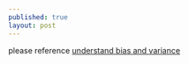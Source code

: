 ```yaml
---
published: true
layout: post
---
```


<script type="text/javascript" src="http://cdn.mathjax.org/mathjax/latest/MathJax.js?config=default"></script>

please reference [understand bias and variance](http://scott.fortmann-roe.com/docs/BiasVariance.html)
